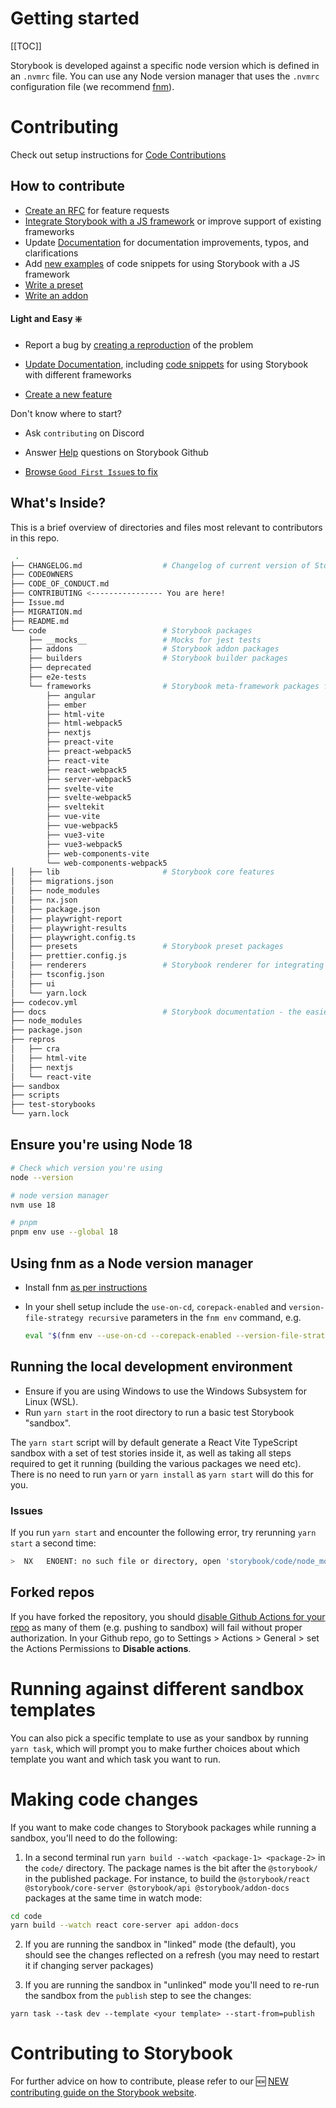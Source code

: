 # Getting started

[[TOC]]

Storybook is developed against a specific node version which is defined in an `.nvmrc` file. You can use any Node version manager that uses the `.nvmrc` configuration file (we recommend [fnm](https://fnm.vercel.app/)).

# Contributing

Check out setup instructions for [Code Contributions](./docs/contribute/code)

## How to contribute

- [Create an RFC](https://storybook.js.org/docs/contribute/rfc) for feature requests
- [Integrate Storybook with a JS framework](./docs/contribute/framework.md) or improve support of existing frameworks
- Update [Documentation](./docs/contribute/documentation-updates.md) for documentation improvements, typos, and clarifications
- Add [new examples](./docs/contribute/new-snippets.md) of code snippets for using Storybook with a JS framework
- [Write a preset](https://storybook.js.org/docs/presets/introduction)
- [Write an addon](https://storybook.js.org/docs/addons/introduction)

#### Light and Easy :sparkle:

- Report a bug by [creating a reproduction](https://storybook.js.org/docs/contribute/bug-report) of the problem

- [Update Documentation](https://storybook.js.org/docs/contribute/documentation-updates), including [code snippets](https://storybook.js.org/docs/contribute/new-snippets) for using Storybook with different frameworks
- [Create a new feature](https://storybook.js.org/docs/contribute/feature)

Don't know where to start?

- Ask `contributing` on Discord

- Answer [Help](https://github.com/storybookjs/storybook/discussions/categories/help?discussions_q=is%3Aopen+category%3AHelp) questions on Storybook Github

- [Browse `Good First Issue`s to fix](https://github.com/storybookjs/storybook/issues?q=is%3Aopen+is%3Aissue+label%3A%22good+first+issue%22)


## What's Inside?

This is a brief overview of directories and files most relevant to contributors in this repo.

```bash
 .
├── CHANGELOG.md                  # Changelog of current version of Storybook
├── CODEOWNERS
├── CODE_OF_CONDUCT.md
├── CONTRIBUTING <---------------- You are here!
├── Issue.md
├── MIGRATION.md
├── README.md
└── code                          # Storybook packages
    ├── __mocks__                 # Mocks for jest tests
    ├── addons                    # Storybook addon packages
    ├── builders                  # Storybook builder packages
    ├── deprecated
    ├── e2e-tests
    └── frameworks                # Storybook meta-framework packages for spinning up new Storybook instances
        ├── angular
        ├── ember
        ├── html-vite
        ├── html-webpack5
        ├── nextjs
        ├── preact-vite
        ├── preact-webpack5
        ├── react-vite
        ├── react-webpack5
        ├── server-webpack5
        ├── svelte-vite
        ├── svelte-webpack5
        ├── sveltekit
        ├── vue-vite
        ├── vue-webpack5
        ├── vue3-vite
        ├── vue3-webpack5
        ├── web-components-vite
        └── web-components-webpack5
│   ├── lib                       # Storybook core features
│   ├── migrations.json
│   ├── node_modules
│   ├── nx.json
│   ├── package.json
│   ├── playwright-report
│   ├── playwright-results
│   ├── playwright.config.ts
│   ├── presets                   # Storybook preset packages
│   ├── prettier.config.js
│   ├── renderers                 # Storybook renderer for integrating JS framework components in stories
│   ├── tsconfig.json
│   ├── ui
│   └── yarn.lock
├── codecov.yml
├── docs                          # Storybook documentation - the easiest place to start!
├── node_modules
├── package.json
├── repros
│   ├── cra
│   ├── html-vite
│   ├── nextjs
│   └── react-vite
├── sandbox
├── scripts
├── test-storybooks
└── yarn.lock

```

## Ensure you're using Node 18

```bash
# Check which version you're using
node --version

# node version manager 
nvm use 18

# pnpm
pnpm env use --global 18
```

## Using fnm as a Node version manager

- Install fnm [as per instructions](https://github.com/Schniz/fnm/tree/master#installation)
- In your shell setup include the `use-on-cd`, `corepack-enabled` and `version-file-strategy recursive` parameters in the `fnm env` command, e.g.

  ```sh
  eval "$(fnm env --use-on-cd --corepack-enabled --version-file-strategy recursive)"
  ```

## Running the local development environment

- Ensure if you are using Windows to use the Windows Subsystem for Linux (WSL).
- Run `yarn start` in the root directory to run a basic test Storybook "sandbox".

The `yarn start` script will by default generate a React Vite TypeScript sandbox with a set of test stories inside it, as well as taking all steps required to get it running (building the various packages we need etc). There is no need to run `yarn` or `yarn install` as `yarn start` will do this for you.

### Issues

If you run `yarn start` and encounter the following error, try rerunning `yarn start` a second time:

```sh
>  NX   ENOENT: no such file or directory, open 'storybook/code/node_modules/nx/package.json'
```

## Forked repos

If you have forked the repository, you should [disable Github Actions for your repo](https://docs.github.com/en/repositories/managing-your-repositorys-settings-and-features/enabling-features-for-your-repository/managing-github-actions-settings-for-a-repository) as many of them (e.g. pushing to sandbox) will fail without proper authorization. In your Github repo, go to Settings > Actions > General > set the Actions Permissions to **Disable actions**.

# Running against different sandbox templates

You can also pick a specific template to use as your sandbox by running `yarn task`, which will prompt you to make further choices about which template you want and which task you want to run.

# Making code changes

If you want to make code changes to Storybook packages while running a sandbox, you'll need to do the following:

1. In a second terminal run `yarn build --watch <package-1> <package-2>` in the `code/` directory. The package names is the bit after the `@storybook/` in the published package. For instance, to build the `@storybook/react @storybook/core-server @storybook/api @storybook/addon-docs` packages at the same time in watch mode:

```bash
cd code
yarn build --watch react core-server api addon-docs
```

2. If you are running the sandbox in "linked" mode (the default), you should see the changes reflected on a refresh (you may need to restart it if changing server packages)

3. If you are running the sandbox in "unlinked" mode you'll need to re-run the sandbox from the `publish` step to see the changes:

```
yarn task --task dev --template <your template> --start-from=publish
```

# Contributing to Storybook

For further advice on how to contribute, please refer to our :new: [NEW contributing guide on the Storybook website](https://storybook.js.org/docs/contribute).
